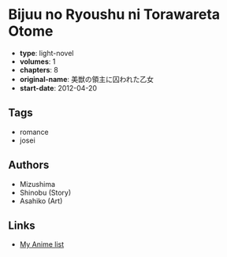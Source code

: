 # Bijuu no Ryoushu ni Torawareta Otome

-   **type**: light-novel
-   **volumes**: 1
-   **chapters**: 8
-   **original-name**: 美獣の領主に囚われた乙女
-   **start-date**: 2012-04-20

## Tags

-   romance
-   josei

## Authors

-   Mizushima
-   Shinobu (Story)
-   Asahiko (Art)

## Links

-   [My Anime list](https://myanimelist.net/manga/102909/Bijuu_no_Ryoushu_ni_Torawareta_Otome)
